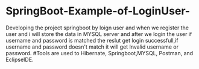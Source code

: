 # SpringBoot-Example-of-LoginUser-
Developing the project springboot by loign user and when we register the user and i will store the data in MYSQL server and after we login the user if username and password is matched the reslut get login successfull,if username and password doesn't match it will get Invalid username or password.
#Tools are used to Hibernate, Springboot,MYSQL, Postman, and EclipseIDE.
